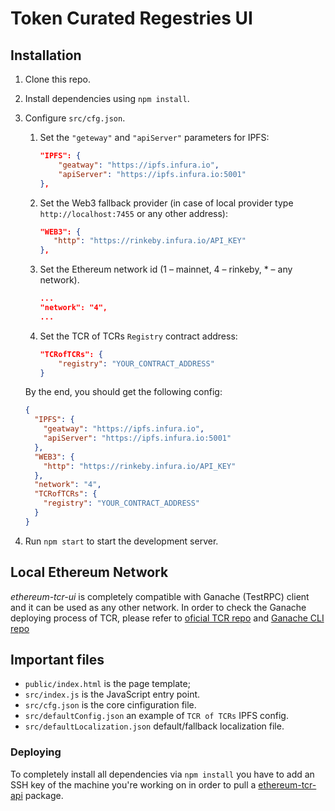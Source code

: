 # Token Curated Regestries UI

## Installation
1. Clone this repo.
2. Install dependencies using `npm install`.
3. Configure `src/cfg.json`.
    1. Set the `"geteway"` and `"apiServer"` parameters for IPFS:
    
        ```json
        "IPFS": {
            "geatway": "https://ipfs.infura.io",
            "apiServer": "https://ipfs.infura.io:5001"
        },
        ```
    
    2. Set the Web3 fallback provider (in case of local provider type `http://localhost:7455` or any other address): 
    
         ```json
        "WEB3": {
            "http": "https://rinkeby.infura.io/API_KEY"
        },
        ```
        
    3. Set the Ethereum network id (1 – mainnet, 4 – rinkeby, * – any network). 
    
        ```json
        ...
        "network": "4",
        ...
        ```
        
    4. Set the TCR of TCRs `Registry` contract address:
    
        ```json
        "TCRofTCRs": {
            "registry": "YOUR_CONTRACT_ADDRESS"
        }
        ```
        
    By the end, you should get the following config:
    ```json
    {
      "IPFS": {
        "geatway": "https://ipfs.infura.io",
        "apiServer": "https://ipfs.infura.io:5001"
      },
      "WEB3": {
        "http": "https://rinkeby.infura.io/API_KEY"
      },
      "network": "4",
      "TCRofTCRs": {
        "registry": "YOUR_CONTRACT_ADDRESS"
      }
    }
    ```
    
4. Run `npm start` to start the development server.

## Local Ethereum Network
*ethereum-tcr-ui* is completely compatible with Ganache (TestRPC) client and it can be used as any other network.
In order to check the Ganache deploying process of TCR, please refer to [oficial TCR repo](https://github.com/skmgoldin/tcr) and [Ganache CLI repo](https://github.com/trufflesuite/ganache-cli)

## Important files

* `public/index.html` is the page template;
* `src/index.js` is the JavaScript entry point.
* `src/cfg.json` is the core cinfiguration file.
* `src/defaultConfig.json` an example of `TCR of TCRs` IPFS config.
* `src/defaultLocalization.json` default/fallback localization file.

### Deploying
To completely install all dependencies via `npm install` you have to add an SSH key of the machine you're working on in order to pull a [ethereum-tcr-api](https://gitlab.com/ethereum-tcr/ethereum-tcr-api) package.
